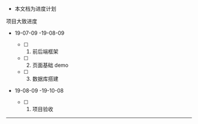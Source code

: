 - 本文档为进度计划

项目大致进度

- 19-07-09 -19-08-09

  - [ ] 1. 前后端框架
  - [ ] 2. 页面基础 demo
  - [ ] 3. 数据库搭建

* 19-08-09 -19-10-08

  - [ ] 1. 项目验收

---

